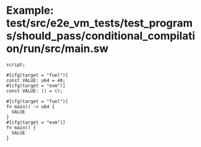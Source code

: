 # Example: test/src/e2e_vm_tests/test_programs/should_pass/conditional_compilation/run/src/main.sw

```sway
script;

#[cfg(target = "fuel")]
const VALUE: u64 = 40;
#[cfg(target = "evm")]
const VALUE: () = ();

#[cfg(target = "fuel")]
fn main() -> u64 {
  VALUE
}
#[cfg(target = "evm")]
fn main() {
  VALUE
}

```

